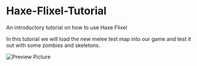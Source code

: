 # Haxe-Flixel-Tutorial

An introductory tutorial on how to use Haxe Flixel

In this tutorial we will load the new melee test map into our game and test it out with some zombies and skeletons.

![Preview Picture](https://github.com/Wolfman13/Haxe-Flixel-Tutorial/blob/Tutorial-23/Tutorial_23.png?raw=true)

